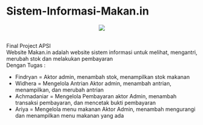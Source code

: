 # Sistem-Informasi-Makan.in

<p align="center"><img src="https://laravel.com/assets/img/components/logo-laravel.svg"></p>
<br>
Final Project APSI<br>
Website Makan.in adalah website sistem informasi untuk melihat, mengantri, merubah stok dan  melakukan pembayaran<br>
Dengan Tugas : <br>			
<ul><li>Findryan      = Aktor admin, menambah stok, menampilkan stok makanan<br>
<li>Widhera	      = Mengelola Antrian	Aktor admin, menambah antrian, menampilkan, dan merubah antrian<br>			
<li>Achmadaniar	  = Mengelola Pembayaran	aktor Admin, menambah transaksi pembayaran, dan mencetak bukti pembayaran<br>			
<li>Ariya 	      = Mengelola menu makanan	Aktor Admin, menambah mengurangi dan menampilkan menu makanan yang ada<br>			
</ul>
